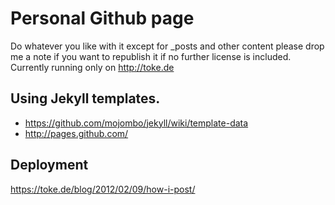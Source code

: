 # Personal Github page

Do whatever you like with it except for _posts and other content please drop
me a note if you want to republish it if no further license is included.
Currently running only on http://toke.de

## Using Jekyll templates.

* https://github.com/mojombo/jekyll/wiki/template-data
* http://pages.github.com/

## Deployment

https://toke.de/blog/2012/02/09/how-i-post/
